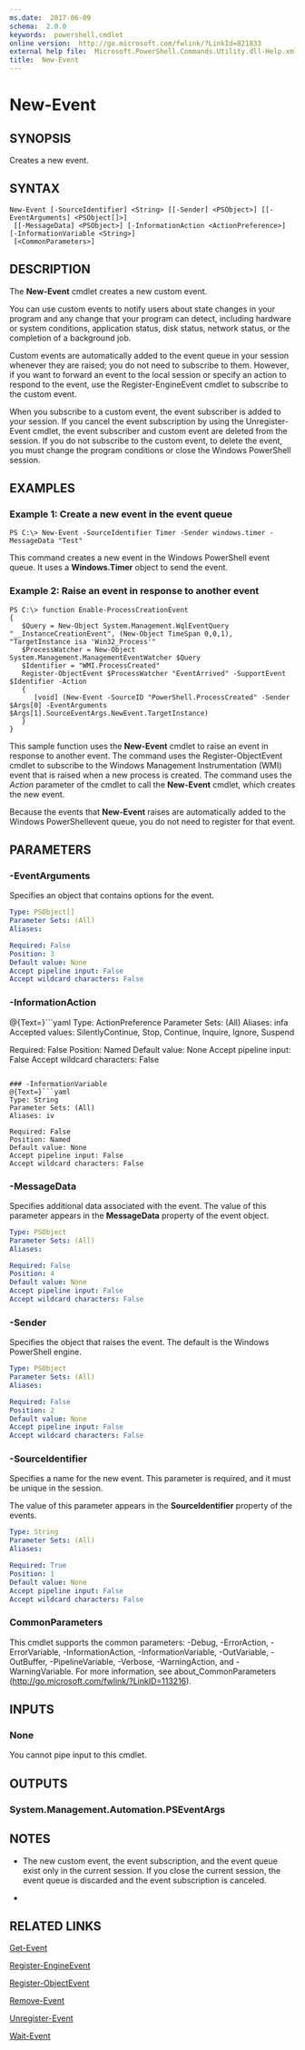 ```yaml
---
ms.date:  2017-06-09
schema:  2.0.0
keywords:  powershell,cmdlet
online version:  http://go.microsoft.com/fwlink/?LinkId=821833
external help file:  Microsoft.PowerShell.Commands.Utility.dll-Help.xml
title:  New-Event
---
```


# New-Event

## SYNOPSIS
Creates a new event.

## SYNTAX

```
New-Event [-SourceIdentifier] <String> [[-Sender] <PSObject>] [[-EventArguments] <PSObject[]>]
 [[-MessageData] <PSObject>] [-InformationAction <ActionPreference>] [-InformationVariable <String>]
 [<CommonParameters>]
```

## DESCRIPTION
The **New-Event** cmdlet creates a new custom event.

You can use custom events to notify users about state changes in your program and any change that your program can detect, including hardware or system conditions, application status, disk status, network status, or the completion of a background job.

Custom events are automatically added to the event queue in your session whenever they are raised; you do not need to subscribe to them.
However, if you want to forward an event to the local session or specify an action to respond to the event, use the Register-EngineEvent cmdlet to subscribe to the custom event.

When you subscribe to a custom event, the event subscriber is added to your session.
If you cancel the event subscription by using the Unregister-Event cmdlet, the event subscriber and custom event are deleted from the session.
If you do not subscribe to the custom event, to delete the event, you must change the program conditions or close the Windows PowerShell session.

## EXAMPLES

### Example 1: Create a new event in the event queue
```
PS C:\> New-Event -SourceIdentifier Timer -Sender windows.timer -MessageData "Test"
```

This command creates a new event in the Windows PowerShell event queue.
It uses a **Windows.Timer** object to send the event.

### Example 2: Raise an event in response to another event
```
PS C:\> function Enable-ProcessCreationEvent
{
   $Query = New-Object System.Management.WqlEventQuery "__InstanceCreationEvent", (New-Object TimeSpan 0,0,1), "TargetInstance isa 'Win32_Process'"
   $ProcessWatcher = New-Object System.Management.ManagementEventWatcher $Query
   $Identifier = "WMI.ProcessCreated"
   Register-ObjectEvent $ProcessWatcher "EventArrived" -SupportEvent $Identifier -Action 
   {
      [void] (New-Event -SourceID "PowerShell.ProcessCreated" -Sender $Args[0] -EventArguments $Args[1].SourceEventArgs.NewEvent.TargetInstance)
   }
}
```

This sample function uses the **New-Event** cmdlet to raise an event in response to another event.
The command uses the Register-ObjectEvent cmdlet to subscribe to the Windows Management Instrumentation (WMI) event that is raised when a new process is created.
The command uses the *Action* parameter of the cmdlet to call the **New-Event** cmdlet, which creates the new event.

Because the events that **New-Event** raises are automatically added to the Windows PowerShellevent queue, you do not need to register for that event.

## PARAMETERS

### -EventArguments
Specifies an object that contains options for the event.

```yaml
Type: PSObject[]
Parameter Sets: (All)
Aliases: 

Required: False
Position: 3
Default value: None
Accept pipeline input: False
Accept wildcard characters: False
```

### -InformationAction
@{Text=}```yaml
Type: ActionPreference
Parameter Sets: (All)
Aliases: infa
Accepted values: SilentlyContinue, Stop, Continue, Inquire, Ignore, Suspend

Required: False
Position: Named
Default value: None
Accept pipeline input: False
Accept wildcard characters: False
```

### -InformationVariable
@{Text=}```yaml
Type: String
Parameter Sets: (All)
Aliases: iv

Required: False
Position: Named
Default value: None
Accept pipeline input: False
Accept wildcard characters: False
```

### -MessageData
Specifies additional data associated with the event.
The value of this parameter appears in the **MessageData** property of the event object.

```yaml
Type: PSObject
Parameter Sets: (All)
Aliases: 

Required: False
Position: 4
Default value: None
Accept pipeline input: False
Accept wildcard characters: False
```

### -Sender
Specifies the object that raises the event.
The default is the Windows PowerShell engine.

```yaml
Type: PSObject
Parameter Sets: (All)
Aliases: 

Required: False
Position: 2
Default value: None
Accept pipeline input: False
Accept wildcard characters: False
```

### -SourceIdentifier
Specifies a name for the new event.
This parameter is required, and it must be unique in the session.

The value of this parameter appears in the **SourceIdentifier** property of the events.

```yaml
Type: String
Parameter Sets: (All)
Aliases: 

Required: True
Position: 1
Default value: None
Accept pipeline input: False
Accept wildcard characters: False
```

### CommonParameters
This cmdlet supports the common parameters: -Debug, -ErrorAction, -ErrorVariable, -InformationAction, -InformationVariable, -OutVariable, -OutBuffer, -PipelineVariable, -Verbose, -WarningAction, and -WarningVariable. For more information, see about_CommonParameters (http://go.microsoft.com/fwlink/?LinkID=113216).

## INPUTS

### None
You cannot pipe input to this cmdlet.

## OUTPUTS

### System.Management.Automation.PSEventArgs

## NOTES
* The new custom event, the event subscription, and the event queue exist only in the current session. If you close the current session, the event queue is discarded and the event subscription is canceled.

*

## RELATED LINKS

[Get-Event](Get-Event.md)

[Register-EngineEvent](Register-EngineEvent.md)

[Register-ObjectEvent](Register-ObjectEvent.md)

[Remove-Event](Remove-Event.md)

[Unregister-Event](Unregister-Event.md)

[Wait-Event](Wait-Event.md)

